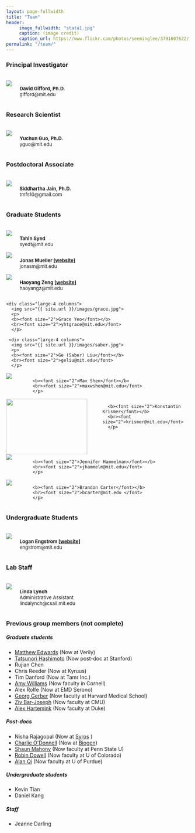 ```yaml
---
layout: page-fullwidth
title: "Team"
header:
     image_fullwidth: "stata1.jpg"
     caption: (image credit)
     caption_url: https://www.flickr.com/photos/seeminglee/3791607622/
permalink: "/team/"
---
```



<h3>Principal Investigator</h3>
<div class="row">
<br>
  <div class="large-4 columns">
      <img src="{{ site.url }}/images/gifford.jpg">
      <p>
      <b><font size="2">David Gifford, Ph.D.</font></b>
      <br><font size="2">gifford@mit.edu</font>
      </p>
  </div>
</div>

<h3>Research Scientist</h3>
<div class="row">
<br>
  <div class="large-4 columns">
      <img src="{{ site.url }}/images/yuchun.jpg">
      <p>
      <b><font size="2">Yuchun Guo, Ph.D.</font></b>
      <br><font size="2">yguo@mit.edu</font>
      </p>
  </div>
</div>

<h3>Postdoctoral Associate</h3>
<div class="row">
<br>
  <div class="large-4 columns">
      <img src="{{ site.url }}/images/sid.png">
      <p>
      <b><font size="2">Siddhartha Jain, Ph.D.</font></b>
      <br><font size="2">tmfs10@gmail.com</font>
      </p>
  </div>
</div>



<h3>Graduate Students</h3>
<div class="row">
<br>
  
   <div class="large-4 columns">
      <img src="{{ site.url }}/images/tahin.jpg">
      <p>
      <b><font size="2">Tahin Syed</font></b>
      <br><font size="2">syedt@mit.edu</font>
      </p>
  </div>
 <div class="large-4 columns">
      <img src="{{ site.url }}/images/jonas.jpg">
      <p>
      <b><font size="2">Jonas Mueller [<a href="http://www.mit.edu/~jonasm">website</a>]</font></b>
      <br><font size="2">jonasm@mit.edu</font>
      </p>
  </div>
  
  <div class="large-4 columns">
      <img src="{{ site.url }}/images/haoyang.jpg">
      <p>
      <b><font size="2">Haoyang Zeng [<a href="http://haoyangz.github.io">website</a>]</font></b>
      <br><font size="2">haoyangz@mit.edu</font>
      </p>
  </div> 


</div>

<div class="row">
 


  
  
    <div class="large-4 columns">
      <img src="{{ site.url }}/images/grace.jpg">
      <p>
      <b><font size="2">Grace Yeo</font></b>
      <br><font size="2">yhtgrace@mit.edu</font>
      </p>
  </div>
  
     <div class="large-4 columns">
      <img src="{{ site.url }}/images/saber.jpg">
      <p>
      <b><font size="2">Ge (Saber) Liu</font></b>
      <br><font size="2">geliu@mit.edu</font>
      </p>
  </div>
  
  <div class="large-4 columns">
  	<img src="{{ site.url }}/images/Max.jpg">
      <p>
      
      <b><font size="2">Max Shen</font></b>
      <br><font size="2">maxwshen@mit.edu</font>
      </p>
  </div>
 
</div>


<div class="row">
  <div class="large-4 columns">
  	<img src="{{ site.url }}/images/Konstantin.jpg" height="151" width="222">
      <p>
      
      <b><font size="2">Konstantin Krismer</font></b>
      <br><font size="2">krismer@mit.edu</font>
      </p>
  </div>
  
  <div class="large-4 columns">
  	<img src="{{ site.url }}/images/jen_lab_photo.jpg">
      <p>
      
      <b><font size="2">Jennifer Hammelman</font></b>
      <br><font size="2">jhammelm@mit.edu</font>
      </p>
  </div>
  
  <div class="large-4 columns">
  	<img src="{{ site.url }}/images/brandon.jpg">
      <p>
      
      <b><font size="2">Brandon Carter</font></b>
      <br><font size="2">bcarter@mit.edu </font>
      </p>
  </div> 
</div>


<h3>Undergraduate Students</h3>

<div class="row">
<br>
    <div class="large-4 columns">
      <img src="{{ site.url }}/images/logan.jpg">
      <p>
      <b><font size="2">Logan Engstrom [<a href="http://loganengstrom.com">website</a>]</font></b>
      <br><font size="2">engstrom@mit.edu</font>
      </p>
    </div>

  <div class="large-4 columns"></div>
</div>


<h3>Lab Staff</h3>

<div class="row">
<br>

  <div class="large-4 columns">
      <img src="{{ site.url }}/images/linda.jpg">
      <p>
      <b><font size="2">Linda Lynch</font></b>
      <br>
      <font size="2">Administrative Assistant</font>
      <br><font size="2">lindalynch@csail.mit.edu </font>
      </p>
        </div>
  <div class="large-4 columns"></div>   
</div>



<h3>Previous group members (not complete)</h3> 

##### Graduate students

+ [Matthew Edwards](http://www.mdedwards.org/) (Now at Verily)
+ [Tatsunori Hashimoto](http://www.mit.edu/~thashim/) (Now post-doc at Stanford)
+ Rujian Chen
+ Chris Reeder (Now at Kyruus)
+ Tim Danford (Now at Tamr Inc.)
+ [Amy Williams](http://williamslab.bscb.cornell.edu/) (Now faculty in Cornell)
+ Alex Rolfe (Now at EMD Serono)
+ [Georg Gerber](https://sites.google.com/a/clinpath.bwh.harvard.edu/gerberlab/home) (Now faculty at Harvard Medical School)
+ [Ziv Bar-Joseph](http://www.cs.cmu.edu/~zivbj/) (Now faculty at CMU)
+ [Alex Hartemink](https://users.cs.duke.edu/~amink/) (Now faculty at Duke)

##### Post-docs
+ Nisha Rajagopal (Now at [Syros](http://syros.com/) )
+ [Charlie O'Donnell](http://www.codonnell.org/) (Now at [Biogen](https://www.biogen.com/))
+ [Shaun Mahony](http://mahonylab.org/) (Now faculty at Penn State U)
+ [Robin Dowell](http://dowell.colorado.edu/index.html) (Now faculty at U of Colorado)
+ [Alan Qi](https://www.cs.purdue.edu/homes/alanqi/index.htm) (Now faculty at U of Purdue)

##### Undergraduate students
+ Kevin Tian
+ Daniel Kang

##### Staff
+ Jeanne Darling
